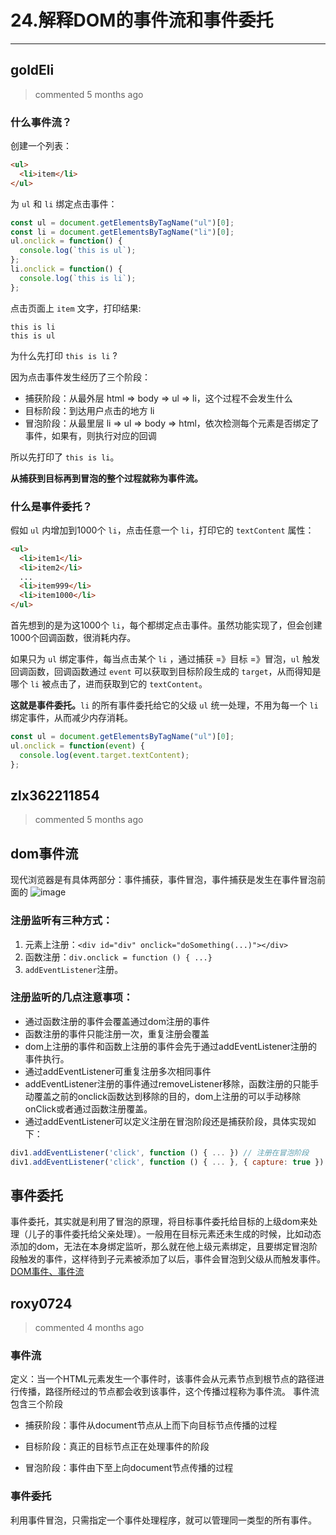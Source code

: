 
 # 24.解释DOM的事件流和事件委托 
  
 ***
## goldEli 
 > commented 5 months ago 

### 什么事件流？

创建一个列表：


```html
<ul>
  <li>item</li>
</ul>

```
为 `ul` 和 `li` 绑定点击事件：


```js
const ul = document.getElementsByTagName("ul")[0];
const li = document.getElementsByTagName("li")[0];
ul.onclick = function() {
  console.log(`this is ul`);
};
li.onclick = function() {
  console.log(`this is li`);
};

```
点击页面上 `item` 文字，打印结果:


```
this is li
this is ul

```
为什么先打印 `this is li` ?

因为点击事件发生经历了三个阶段：
* 捕获阶段：从最外层 html => body => ul => li，这个过程不会发生什么
* 目标阶段：到达用户点击的地方 li
* 冒泡阶段：从最里层 li => ul => body => html，依次检测每个元素是否绑定了事件，如果有，则执行对应的回调

所以先打印了 `this is li`。

**从捕获到目标再到冒泡的整个过程就称为事件流。**

### 什么是事件委托？

假如 `ul` 内增加到1000个 `li`，点击任意一个 `li`，打印它的 `textContent` 属性：


```html
<ul>
  <li>item1</li>
  <li>item2</li>
  ...
  <li>item999</li>
  <li>item1000</li>
</ul>

```

首先想到的是为这1000个 `li`，每个都绑定点击事件。虽然功能实现了，但会创建1000个回调函数，很消耗内存。

如果只为 `ul` 绑定事件，每当点击某个 `li` ，通过捕获 =》目标 =》冒泡，`ul` 触发回调函数，回调函数通过 `event` 可以获取到目标阶段生成的 `target`，从而得知是哪个 `li` 被点击了，进而获取到它的 `textContent`。

**这就是事件委托。**`li` 的所有事件委托给它的父级 `ul` 统一处理，不用为每一个 `li` 绑定事件，从而减少内存消耗。


```js
const ul = document.getElementsByTagName("ul")[0];
ul.onclick = function(event) {
  console.log(event.target.textContent);
};

```


## zlx362211854 
 > commented 5 months ago 

## dom事件流
现代浏览器是有具体两部分：事件捕获，事件冒泡，事件捕获是发生在事件冒泡前面的
![image](https://user-images.githubusercontent.com/22437181/63490037-4d4e2580-c4e6-11e9-9cf7-3c45eb8f1ffc.png)
### 注册监听有三种方式：
1. 元素上注册：`<div id="div" onclick="doSomething(...)"></div>`
2.  函数注册：`div.onclick = function () { ...}`
3.  `addEventListener`注册。
### 注册监听的几点注意事项：
* 通过函数注册的事件会覆盖通过dom注册的事件
* 函数注册的事件只能注册一次，重复注册会覆盖
* dom上注册的事件和函数上注册的事件会先于通过addEventListener注册的事件执行。
* 通过addEventListener可重复注册多次相同事件
* addEventListener注册的事件通过removeListener移除，函数注册的只能手动覆盖之前的onclick函数达到移除的目的，dom上注册的可以手动移除onClick或者通过函数注册覆盖。
* 通过addEventListener可以定义注册在冒泡阶段还是捕获阶段，具体实现如下：

```javascript
div1.addEventListener('click', function () { ... }) // 注册在冒泡阶段
div1.addEventListener('click', function () { ... }, { capture: true }) // 注册在捕获阶段

```
## 事件委托
事件委托，其实就是利用了冒泡的原理，将目标事件委托给目标的上级dom来处理（儿子的事件委托给父亲处理）。一般用在目标元素还未生成的时候，比如动态添加的dom，无法在本身绑定监听，那么就在他上级元素绑定，且要绑定冒泡阶段触发的事件，这样待到子元素被添加了以后，事件会冒泡到父级从而触发事件。
[DOM事件、事件流](https://juejin.im/post/5c31cc6f518825261f73421d)
## roxy0724 
 > commented 4 months ago 

### 事件流
定义：当一个HTML元素发生一个事件时，该事件会从元素节点到根节点的路径进行传播，路径所经过的节点都会收到该事件，这个传播过程称为事件流。
事件流包含三个阶段

- 捕获阶段：事件从document节点从上而下向目标节点传播的过程

- 目标阶段：真正的目标节点正在处理事件的阶段

- 冒泡阶段：事件由下至上向document节点传播的过程

### 事件委托
利用事件冒泡，只需指定一个事件处理程序，就可以管理同一类型的所有事件。